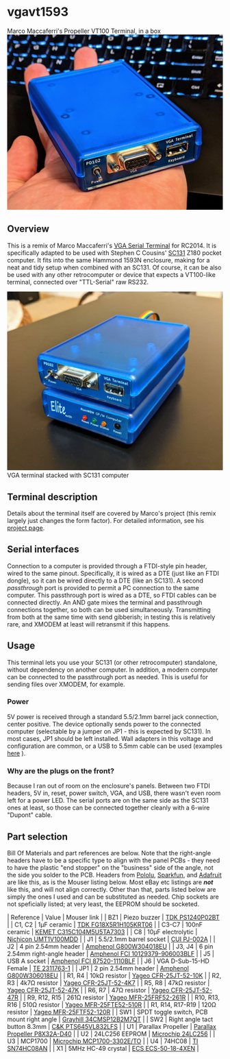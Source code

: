 # vgavt1593
 Marco Maccaferri's Propeller VT100 Terminal, in a box
![Assembled VGA terminal](/img/assembled.jpg)

## Overview
This is a remix of Marco Maccaferri's [VGA Serial Terminal](https://github.com/maccasoft/propeller-vt100-terminal) for RC2014. It is specifically adapted to be used with Stephen C Cousins' [SC131](https://smallcomputercentral.wordpress.com/sc131-z180-pocket-computer/) Z180 pocket computer. It fits into the same Hammond 1593N enclosure, making for a neat and tidy setup when combined with an SC131. Of course, it can be also be used with any other retrocomputer or device that expects a VT100-like terminal, connected over "TTL-Serial" raw RS232.

![Stacked with SC131](/img/stacked.jpg)
VGA terminal stacked with SC131 computer

## Terminal description
Details about the terminal itself are covered by Marco's project (this remix largely just changes the form factor). For detailed information, see his [project page](https://github.com/maccasoft/propeller-vt100-terminal).

## Serial interfaces
Connection to a computer is provided through a FTDI-style pin header, wired to the same pinout. Specifically, it is wired as a DTE (just like an FTDI dongle), so it can be wired directly to a DTE (like an SC131). A second *passthrough* port is provided to permit a PC connection to the same computer. This passthrough port is wired as a DTE, so FTDI cables can be connected directly. An AND gate mixes the terminal and passthrough connections together, so both can be used simultaneously. Transmitting from both at the same time with send gibberish; in testing this is relatively rare, and XMODEM at least will retransmit if this happens.

## Usage
This terminal lets you use your SC131 (or other retrocomputer) standalone, without dependency on another computer. In addition, a modern computer can be connected to the passthrough port as needed. This is useful for sending files over XMODEM, for example.

### Power
5V power is received through a standard 5.5/2.1mm barrel jack connection, center positive. The device optionally sends power to the connected computer (selectable by a jumper on JP1 - this is expected by SC131). In most cases, JP1 should be left installed. Wall adapters in this voltage and configuration are common, or a USB to 5.5mm cable can be used (examples [here](https://www.ebay.com/sch/i.html?_nkw=usb+to+5.5mm) ).

### Why are the plugs on the front?
Because I ran out of room on the enclosure's panels. Between two FTDI headers, 5V in, reset, power switch, VGA, and USB, there wasn't even room left for a power LED. The serial ports are on the same side as the SC131 ones at least, so those can be connected together cleanly with a 6-wire "Dupont" cable.

## Part selection
Bill Of Materials and part references are below. Note that the right-angle headers have to be a specific type to align with the panel PCBs - they need to have the plastic "end stopper" on the "business" side of the angle, not the side you solder to the PCB. Headers from [Pololu](https://www.pololu.com/product/967), [Sparkfun](https://www.sparkfun.com/products/553), and [Adafruit](https://www.adafruit.com/product/1540) are like this, as is the Mouser listing below. Most eBay etc listings are ***not*** like this, and will not align correctly. Other than that, parts listed below are simply the ones I used and can be substituted as needed. Chip sockets are not speficially listed; at very least, the EEPROM should be socketed.

| Reference | Value | Mouser link |
| BZ1 | Piezo buzzer | [TDK PS1240P02BT](https://www.mouser.com/ProductDetail/810-PS1240P02BT) |
| C1, C2 | 1μF ceramic | [TDK FG18X5R1H105KRT06](https://www.mouser.com/ProductDetail/FG18X5R1H105KRT06) |
| C3-C7 | 100nF ceramic | [KEMET C315C104M5U5TA7303](https://www.mouser.com/ProductDetail/C315C104M5U5TA7303) |
| C8 | 10μF electrolytic | [Nichicon UMT1V100MDD](https://www.mouser.com/ProductDetail/UMT1V100MDD) |
| J1 | 5.5/2.1mm barrel socket | [CUI PJ-002A](https://www.mouser.com/ProductDetail/490-PJ-002A) |
| J2 | 4 pin 2.54mm header | [Amphenol G800W304018EU](https://www.mouser.com/ProductDetail/G800W304018EU) |
| J3, J4 | 6 pin 2.54mm right-angle header | [Amphenol FCI 10129379-906003BLF](https://www.mouser.com/ProductDetail/10129379-906003BLF) |
| J5 | USB A socket | [Amphenol FCI 87520-1110BLF](https://www.mouser.com/ProductDetail/649-87520-1110BLF) |
| J6 | VGA D-Sub-15-HD Female | [TE 2311763-1](https://www.mouser.com/ProductDetail/571-2311763-1) |
| JP1 | 2 pin 2.54mm header | [Amphenol G800W306018EU](https://www.mouser.com/ProductDetail/G800W306018EU) |
| R1, R4 | 10kΩ resistor | [Yageo CFR-25JT-52-10K](https://www.mouser.com/ProductDetail/CFR-25JT-52-10K) |
| R2, R3 | 4k7Ω resistor | [Yageo CFR-25JT-52-4K7](https://www.mouser.com/ProductDetail/CFR-25JT-52-4K7) |
| R5, R8 | 47kΩ resistor | [Yageo CFR-25JT-52-47K](https://www.mouser.com/ProductDetail/CFR-25JT-52-47K) |
| R6, R7 | 47Ω resistor | [Yageo CFR-25JT-52-47R](https://www.mouser.com/ProductDetail/CFR-25JT-52-47R) |
| R9, R12, R15 | 261Ω resistor | [Yageo MFR-25FRF52-261R](https://www.mouser.com/ProductDetail/603-MFR-25FRF52-261R) |
| R10, R13, R16 | 510Ω resistor | [Yageo MFR-25FTE52-510R](https://www.mouser.com/ProductDetail/603-MFR-25FTE52-510R) |
| R1, R14, R17-R19 | 120Ω resistor | [Yageo MFR-25FTF52-120R](https://www.mouser.com/ProductDetail/603-MFR-25FTF52-120R) |
| SW1 | SPDT toggle switch, PCB mount right angle | [Grayhill 34CMSP12B2M7QT](https://www.mouser.com/ProductDetail/706-34CMSP12B2M7QT) |
| SW2 | Right angle tact button 8.3mm | [C&K PTS645VL832LFS](https://www.mouser.com/ProductDetail/611-PTS645VL832) |
| U1 | Parallax Propeller | [Parallax Propeller P8X32A-D40](https://www.mouser.com/ProductDetail/619-P8X32A-D40) |
| U2 | 24LC256 EEPROM | [Microchip 24LC256](https://www.mouser.com/ProductDetail/579-24LC256-I-P) |
| U3 | MCP1700 | [Microchip MCP1700-3302E/TO](https://www.mouser.com/ProductDetail/579-MCP1700-3302E-TO) |
| U4 | 74HC08 | [TI SN74HC08AN](https://www.mouser.com/ProductDetail/595-SN74HC08AN) |
| X1 | 5MHz HC-49 crystal | [ECS ECS-50-18-4XEN](https://www.mouser.com/ProductDetail/520-50-18-4XEN) |